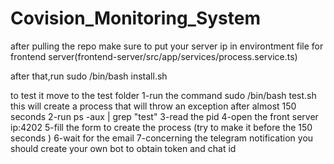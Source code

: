 # Covision_Monitoring_System
after pulling the repo make sure to put your server ip in environtment file
for frontend server(frontend-server/src/app/services/process.service.ts)

after that,run sudo /bin/bash install.sh

to test it
move to the test folder
1-run the command 
sudo /bin/bash test.sh 
this will create a process that will throw an exception after almost 150 seconds
2-run ps -aux | grep "test"
3-read the pid
4-open the front server ip:4202
5-fill the form to create the process (try to make it before the 150 seconds )
6-wait for the email
7-concerning the telegram notification you should create your own bot to obtain token and chat id



